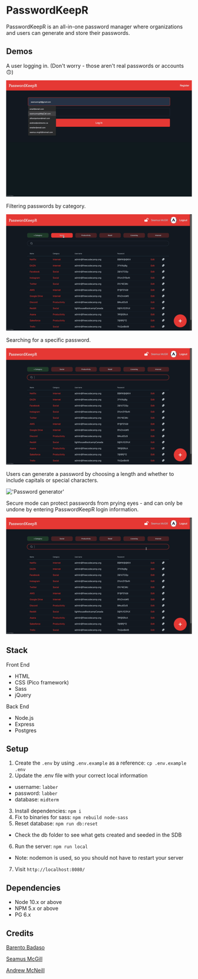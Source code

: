 PasswordKeepR
=========

PasswordKeepR is an all-in-one password manager where organizations and users can generate and store their passwords.

## Demos

A user logging in. (Don't worry - those aren't real passwords or accounts 🙃)

!['Login flow'](https://github.com/seamusmcgill/passwordkeepr/blob/master/docs/login.gif?raw=true)

Filtering passwords by category.

!['Category filter'](https://github.com/seamusmcgill/passwordkeepr/blob/master/docs/categories%20filter.gif?raw=true)

Searching for a specific password.

!['Password search'](https://github.com/seamusmcgill/passwordkeepr/blob/master/docs/search.gif?raw=true)

Users can generate a password by choosing a length and whether to include capitals or special characters. 

!['Password generator'](https://github.com/seamusmcgill/passwordkeepr/blob/master/docs/passwordgenerator.gif?raw=true)

Secure mode can protect passwords from prying eyes - and can only be undone by entering PasswordKeepR login information.

!['Secure mode'](https://github.com/seamusmcgill/passwordkeepr/blob/master/docs/securemode.gif?raw=true)

## Stack

Front End
- HTML
- CSS (Pico framework)
- Sass
- jQuery

Back End
- Node.js
- Express
- Postgres

## Setup 

1. Create the `.env` by using `.env.example` as a reference: `cp .env.example .env`
2. Update the .env file with your correct local information
- username: `labber`
- password: `labber`
- database: `midterm`
3. Install dependencies: `npm i`
4. Fix to binaries for sass: `npm rebuild node-sass`
5. Reset database: `npm run db:reset`
- Check the db folder to see what gets created and seeded in the SDB
6. Run the server: `npm run local`
- Note: nodemon is used, so you should not have to restart your server
7. Visit `http://localhost:8080/`

## Dependencies

- Node 10.x or above
- NPM 5.x or above
- PG 6.x

## Credits

[Barento Badaso](https://github.com/bbadaso/)

[Seamus McGill](https://github.com/seamusmcgill/)

[Andrew McNeill](https://github.com/andrewlpmcneill/)
